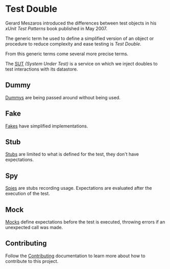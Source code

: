 # Test Double

Gerard Meszaros introduced the differences between test objects in his
_xUnit Test Patterns_ book published in May 2007.

The generic term he used to define a simplified version of an object or
procedure to reduce complexity and ease testing is _Test Double_.

From this generic terms come several more precise terms.

The [SUT](/service/service.go) _(System Under Test)_ is a service on which
we inject doubles to test interactions with its datastore.

## Dummy

[Dummys](/dummy/service_test.go) are being passed around without being
used.

## Fake

[Fakes](/fake/service_test.go) have simplified implementations.

## Stub

[Stubs](/stub/service_test.go) are limited to what is defined for the test,
they don't have expectations.

## Spy

[Spies](/spy/service_test.go) are stubs recording usage. Expectations are
evaluated after the execution of the test.

## Mock

[Mocks](/mock/service_test.go) define expectations before the test is
executed, throwing errors if an unexpected call was made.

## Contributing

Follow the [Contributing](/CONTRIBUTING.md) documentation to learn more
about how to contribute to this project.
